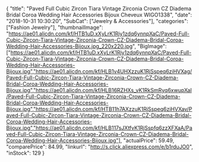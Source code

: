 {
	"title": "Paved Full Cubic Zircon Tiara Vintage Zirconia Crown CZ Diadema Bridal Coroa Wedding Hair Accessories Bijoux Cheveux WIGO1338",
	"date": "2018-10-31 10:30:20",
	"SubCat": ["Jewelry & Accessories"],
	"categories": ["Fashion Jewelry"],
	"thumbnailImage": "https://ae01.alicdn.com/kf/HTB1uD.xXyLrK1Rjy1zdq6ynnpXaC/Paved-Full-Cubic-Zircon-Tiara-Vintage-Zirconia-Crown-CZ-Diadema-Bridal-Coroa-Wedding-Hair-Accessories-Bijoux.jpg_220x220.jpg",
	"BigImage": ["https://ae01.alicdn.com/kf/HTB1uD.xXyLrK1Rjy1zdq6ynnpXaC/Paved-Full-Cubic-Zircon-Tiara-Vintage-Zirconia-Crown-CZ-Diadema-Bridal-Coroa-Wedding-Hair-Accessories-Bijoux.jpg","https://ae01.alicdn.com/kf/HLB1v4UHXzzuK1RjSspeq6ziHVXag/Paved-Full-Cubic-Zircon-Tiara-Vintage-Zirconia-Crown-CZ-Diadema-Bridal-Coroa-Wedding-Hair-Accessories-Bijoux.jpg","https://ae01.alicdn.com/kf/HLB16RZHXs_vK1RkSmRyq6xwupXaI/Paved-Full-Cubic-Zircon-Tiara-Vintage-Zirconia-Crown-CZ-Diadema-Bridal-Coroa-Wedding-Hair-Accessories-Bijoux.jpg","https://ae01.alicdn.com/kf/HTB11h7AXzzuK1RjSspeq6ziHVXav/Paved-Full-Cubic-Zircon-Tiara-Vintage-Zirconia-Crown-CZ-Diadema-Bridal-Coroa-Wedding-Hair-Accessories-Bijoux.jpg","https://ae01.alicdn.com/kf/HLB117sJXtfvK1RjSspfq6zzXFXaA/Paved-Full-Cubic-Zircon-Tiara-Vintage-Zirconia-Crown-CZ-Diadema-Bridal-Coroa-Wedding-Hair-Accessories-Bijoux.jpg"],
	"actualPrice": 59.49,
	"comparePrice": 84.99,
	"linkurl": "http://s.click.aliexpress.com/e/b1rduJO0",
	"inStock": 129
}
